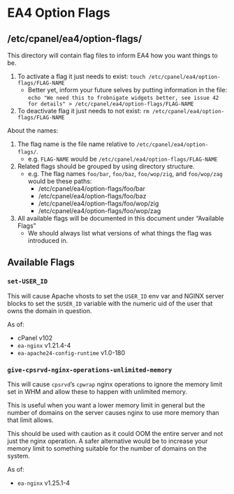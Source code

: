 # EA4 Option Flags

## /etc/cpanel/ea4/option-flags/

This directory will contain flag files to inform EA4 how you want things to be.

1. To activate a flag it just needs to exist: `touch /etc/cpanel/ea4/option-flags/FLAG-NAME`
   * Better yet, inform your future selves by putting information in the file:
   `echo "We need this to frobnigate widgets better, see issue 42 for details" > /etc/cpanel/ea4/option-flags/FLAG-NAME`
2. To deactivate flag it just needs to not exist: `rm /etc/cpanel/ea4/option-flags/FLAG-NAME`

About the names:

1. The flag name is the file name relative to `/etc/cpanel/ea4/option-flags/`.
   * e.g. `FLAG-NAME` would be `/etc/cpanel/ea4/option-flags/FLAG-NAME`
2. Related flags should be grouped by using directory structure.
   * e.g. The flag names `foo/bar`, `foo/baz`, `foo/wop/zig`, and `foo/wop/zag` would be these paths:
      * /etc/cpanel/ea4/option-flags/foo/bar
      * /etc/cpanel/ea4/option-flags/foo/baz
      * /etc/cpanel/ea4/option-flags/foo/wop/zig
      * /etc/cpanel/ea4/option-flags/foo/wop/zag
3. All available flags will be documented in this document under “Available Flags”
   * We should always list what versions of what things the flag was introduced in.

## Available Flags

### `set-USER_ID`

This will cause Apache vhosts to set the `USER_ID` env var and NGINX server blocks to set
the `$USER_ID` variable with the numeric uid of the user that owns the domain in question.

As of:

* cPanel v102
* `ea-nginx` v1.21.4-4
* `ea-apache24-config-runtime` v1.0-180

### `give-cpsrvd-nginx-operations-unlimited-memory`

This will cause `cpsrvd`’s `cpwrap` nginx operations to ignore the memory limit set in WHM and allow these to happen with unlimited memory.

This is useful when you want a lower memory limit in general but the number of domains on the server causes nginx to use more memory than that limit allows.

This should be used with caution as it could OOM the entire server and not just the nginx operation. A safer alternative would be to increase your memory limit to something suitable for the number of domains on the system.

As of:

* `ea-nginx` v1.25.1-4
